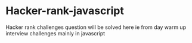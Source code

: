 # Hacker-rank-javascript
Hacker rank challenges question will be solved here ie from day warm up interview challenges mainly in javascript
